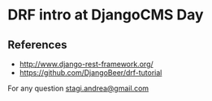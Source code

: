 # DRF intro at DjangoCMS Day

## References

- http://www.django-rest-framework.org/
- https://github.com/DjangoBeer/drf-tutorial

For any question stagi.andrea@gmail.com